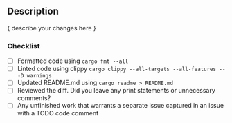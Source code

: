 ## Description

{ describe your changes here }

### Checklist
- [ ] Formatted code using `cargo fmt --all`
- [ ] Linted code using clippy `cargo clippy --all-targets --all-features -- -D warnings`
- [ ] Updated README.md using `cargo readme > README.md`
- [ ] Reviewed the diff. Did you leave any print statements or unnecessary comments?
- [ ] Any unfinished work that warrants a separate issue captured in an issue with a TODO code comment